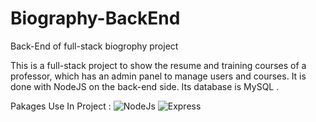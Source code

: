 # Biography-BackEnd
Back-End of full-stack biogrophy project

This is a full-stack project to show the resume and training courses of a professor, which has an admin panel to manage users and courses. It is done with NodeJS on the back-end side. Its database is MySQL .

Pakages Use In Project :
![NodeJs](https://img.shields.io/badge/NodeJs-339933?logo=nodedotjs&logoColor=white)
![Express](https://img.shields.io/badge/Express-000000?logo=Express&logoColor=white)
